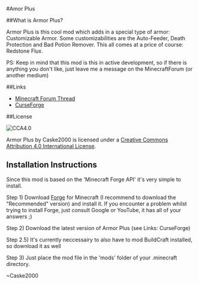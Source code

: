 #Amor Plus

##What is Armor Plus?

Armor Plus is this cool mod which adds in a special type of armor: Customizable Armor. Some customizabilities are the Auto-Feeder, Death Protection and Bad Potion Remover. This all comes at a price of course: Redstone Flux.

PS: Keep in mind that this mod is this in active development, so if there is anything you don't like, just leave me a message on the MinecraftForum (or another medium)

##Links
- [Minecraft Forum Thread](http://www.minecraftforum.net/forums/mapping-and-modding/minecraft-mods/wip-mods/2645916-armor-plus-mod-v0-1)
- [CurseForge](http://minecraft.curseforge.com/projects/armor-plus-mod)

##License

![CCA4.0](https://licensebuttons.net/l/by/4.0/88x31.png)

Armor Plus by Caske2000 is licensed under a [Creative Commons Attribution 4.0 International License](http://creativecommons.org/licenses/by/4.0/).

## Installation Instructions

Since this mod is based on the 'Minecraft Forge API' it's very simple to install.

Step 1) Download [Forge](http://files.minecraftforge.net/) for Minecraft (I recommend to download the "Recommended" version) and install it. If you encounter a problem whilst trying to install Forge, just consult Google or YouTube, it has all of your answers ;)

Step 2) Download the latest version of Armor Plus (see Links: CurseForge)

Step 2.5) It's currently neccessairy to also have to mod BuildCraft installed, so download it as well

Step 3) Just place the mod file in the 'mods' folder of your .minecraft directory.

~Caske2000